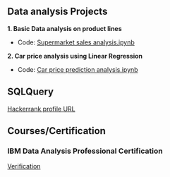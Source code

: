 ## Data analysis Projects
**1. Basic Data analysis on product lines**
 - Code: [Supermarket sales analysis.ipynb](https://github.com/mguan10/Data-Analyst-Portfolio/blob/main/Supermarket%20sales%20analysis.ipynb)

**2. Car price analysis using Linear Regression**
 - Code: [Car price prediction analysis.ipynb](https://github.com/mguan10/Data-Analyst-Portfolio/blob/main/Car%20price.ipynb)

## SQLQuery 
[Hackerrank profile URL](https://www.hackerrank.com/yguan07)

## Courses/Certification
### IBM Data Analysis Professional Certification 
[Verification](https://coursera.org/verify/professional-cert/B6TW96GNNAUD)
